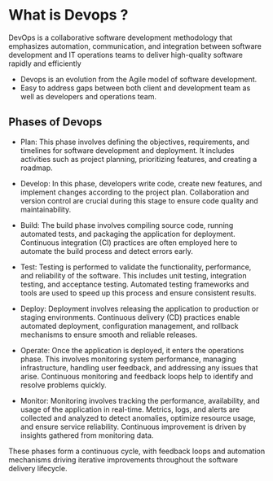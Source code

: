 # What is Devops ?

DevOps is a collaborative software development methodology that emphasizes automation, communication, and integration between software development and IT operations teams to deliver high-quality software rapidly and efficiently
- Devops is an evolution from the Agile model of software development.
- Easy to address gaps between both client and development  team as well as developers and operations team.

## Phases of Devops

- Plan: This phase involves defining the objectives, requirements, and timelines for software development and deployment. It includes activities such as project planning, prioritizing features, and creating a roadmap.

- Develop: In this phase, developers write code, create new features, and implement changes according to the project plan. Collaboration and version control are crucial during this stage to ensure code quality and maintainability.

- Build: The build phase involves compiling source code, running automated tests, and packaging the application for deployment. Continuous integration (CI) practices are often employed here to automate the build process and detect errors early.

- Test: Testing is performed to validate the functionality, performance, and reliability of the software. This includes unit testing, integration testing, and acceptance testing. Automated testing frameworks and tools are used to speed up this process and ensure consistent results.

- Deploy: Deployment involves releasing the application to production or staging environments. Continuous delivery (CD) practices enable automated deployment, configuration management, and rollback mechanisms to ensure smooth and reliable releases.

- Operate: Once the application is deployed, it enters the operations phase. This involves monitoring system performance, managing infrastructure, handling user feedback, and addressing any issues that arise. Continuous monitoring and feedback loops help to identify and resolve problems quickly.

- Monitor: Monitoring involves tracking the performance, availability, and usage of the application in real-time. Metrics, logs, and alerts are collected and analyzed to detect anomalies, optimize resource usage, and ensure service reliability. Continuous improvement is driven by insights gathered from monitoring data.

These phases form a continuous cycle, with feedback loops and automation mechanisms driving iterative improvements throughout the software delivery lifecycle.






